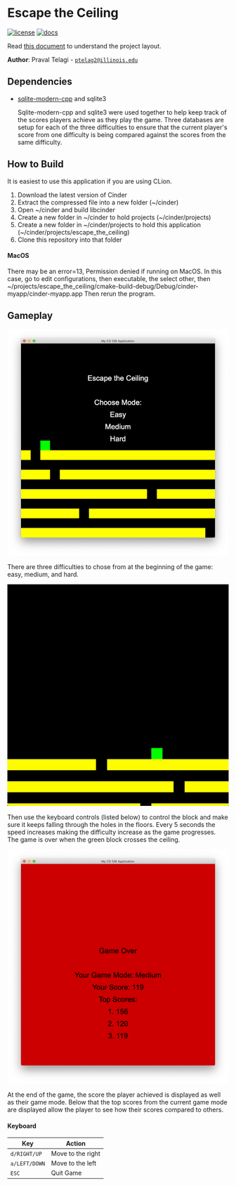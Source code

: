 # Escape the Ceiling

[![license](https://img.shields.io/badge/license-MIT-green)](LICENSE)
[![docs](https://img.shields.io/badge/docs-yes-brightgreen)](docs/README.md)

Read [this document](https://cliutils.gitlab.io/modern-cmake/chapters/basics/structure.html) to understand the project
layout.

**Author**: Praval Telagi - [`ptelag2@illinois.edu`](mailto:ptelag2@illinois.edu)

## Dependencies

- [sqlite-modern-cpp] and sqlite3

    Sqlite-modern-cpp and sqlite3 were used together to help keep track of the scores players achieve as they play the game. 
    Three databases are setup for each of the three difficulties to ensure that the current player's score from one difficulty 
    is being compared against the scores from the same difficulty. 

## How to Build

It is easiest to use this application if you are using CLion. 

1. Download the latest version of Cinder
2. Extract the compressed file into a new folder (~/cinder)
3. Open ~/cinder and build libcinder
4. Create a new folder in ~/cinder to hold projects (~/cinder/projects)
5. Create a new folder in ~/cinder/projects to hold this application (~/cinder/projects/escape_the_ceiling)
6. Clone this repository into that folder

#### MacOS

There may be an error=13, Permission denied if running on MacOS. In this case, go to edit configurations, 
then executable, the select other, 
then ~/projects/escape_the_ceiling/cmake-build-debug/Debug/cinder-myapp/cinder-myapp.app
Then rerun the program.

## Gameplay

![image of welcome screen](assets/WelcomeScreenImage.png)

There are three difficulties to chose from at the beginning of the game: easy, 
medium, and hard.

![image of ending screen](assets/CS126FinalDemo.gif)

Then use the keyboard controls (listed below) to control the block and make sure it keeps
falling through the holes in the floors. Every 5 seconds the speed increases making the difficulty
increase as the game progresses. The game is over when the green block crosses the ceiling.

![image of ending screen](assets/GameOverMedium.png)

At the end of the game, the score the player achieved is displayed as well as their game mode.
Below that the top scores from the current game mode are displayed allow the player to see how 
their scores compared to others.




#### Keyboard
| Key       | Action                            |
|---------- |-----------------------------------|
| `d/RIGHT/UP`       | Move to the right           |
| `a/LEFT/DOWN`       | Move to the left             |
| `ESC`          | Quit Game                    |


[sqlite-modern-cpp]: https://github.com/SqliteModernCpp/sqlite_modern_cpp